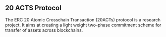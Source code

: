 20 ACTS Protocol
----------------
The ERC 20 Atomic Crosschain Transaction (20ACTs) protocol is a research project. 
It aims at creating a light weight two-phase commitment scheme for transfer
of assets across blockchains.

